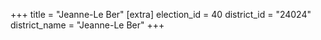 +++
title = "Jeanne-Le Ber"
[extra]
election_id = 40
district_id = "24024"
district_name = "Jeanne-Le Ber"
+++
